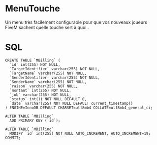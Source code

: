 # MenuTouche
Un menu très facilement configurable pour que vos nouveaux joueurs FiveM sachent quelle touche sert à quoi .

# SQL 
```
CREATE TABLE `MBilling` (
  `id` int(255) NOT NULL,
  `TargetIdentifier` varchar(255) NOT NULL,
  `TargetName` varchar(255) NOT NULL,
  `SenderIdentifier` varchar(255) NOT NULL,
  `SenderName` varchar(255) NOT NULL,
  `raison` varchar(255) NOT NULL,
  `montant` int(255) NOT NULL,
  `job` varchar(255) NOT NULL,
  `status` int(1) NOT NULL DEFAULT 0,
  `date` varchar(255) NOT NULL DEFAULT current_timestamp()
) ENGINE=InnoDB DEFAULT CHARSET=utf8mb4 COLLATE=utf8mb4_general_ci;

ALTER TABLE `MBilling`
  ADD PRIMARY KEY (`id`);

ALTER TABLE `MBilling`
  MODIFY `id` int(255) NOT NULL AUTO_INCREMENT, AUTO_INCREMENT=19;
COMMIT;

```
